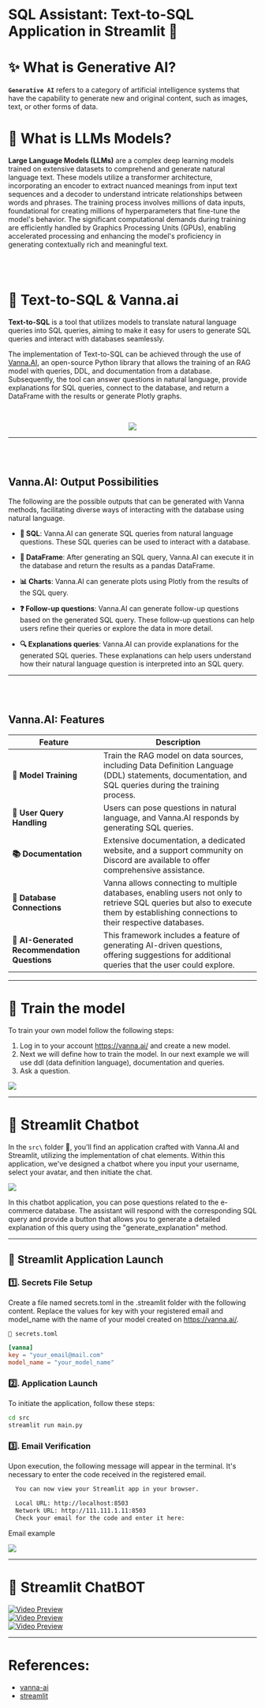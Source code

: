 # SQL Assistant: Text-to-SQL Application in Streamlit 🤖

# ✨ What is Generative AI?
**`Generative AI`**  refers to a category of artificial intelligence systems that have the capability to generate new and original content, such as images, text, or other forms of data.


# 🧪 What is LLMs Models?
**Large Language Models (LLMs)** are a complex deep learning models trained on extensive datasets to comprehend and generate natural language text. These models utilize a transformer architecture, incorporating an encoder to extract nuanced meanings from input text sequences and a decoder to understand intricate relationships between words and phrases. The training process involves millions of data inputs, foundational for creating millions of hyperparameters that fine-tune the model's behavior. The significant computational demands during training are efficiently handled by Graphics Processing Units (GPUs), enabling accelerated processing and enhancing the model's proficiency in generating contextually rich and meaningful text.

<br>
<br>

# 🤖 Text-to-SQL & Vanna.ai

**Text-to-SQL** is a tool that utilizes models to translate natural language queries into SQL queries, aiming to make it easy for users to generate SQL queries and interact with databases seamlessly. 

The implementation of Text-to-SQL can be achieved through the use of [Vanna.AI](https://vanna.ai/), an open-source Python library that allows the training of an RAG model with queries, DDL, and documentation from a database. Subsequently, the tool can answer questions in natural language, provide explanations for SQL queries, connect to the database, and return a DataFrame with the results or generate Plotly graphs.

<br>
<center>

![](img/Text-to-sql.png) 

</center>


---

<br>
<br>

## Vanna.AI: Output Possibilities

The following are the possible outputs that can be generated with Vanna methods, facilitating diverse ways of interacting with the database using natural language.

* **📄 SQL**: Vanna.AI can generate SQL queries from natural language questions. These SQL queries can be used to interact with a database.

* **📁 DataFrame**: After generating an SQL query, Vanna.AI can execute it in the database and return the results as a pandas DataFrame.

* **📊 Charts**: Vanna.AI can generate plots using Plotly from the results of the SQL query.

* **❓ Follow-up questions**: Vanna.AI can generate follow-up questions based on the generated SQL query. These follow-up questions can help users refine their queries or explore the data in more detail.

* **🔍 Explanations queries**: Vanna.AI can provide explanations for the generated SQL queries. These explanations can help users understand how their natural language question is interpreted into an SQL query.

---

<br>
<br>

## Vanna.AI: Features

| Feature | Description |
|---------|-------------|
| **🚀 Model Training** | Train the RAG model on data sources, including Data Definition Language (DDL) statements, documentation, and SQL queries during the training process. |
| **🤖 User Query Handling** | Users can pose questions in natural language, and Vanna.AI responds by generating SQL queries. |
| **📚 Documentation** | Extensive documentation, a dedicated website, and a support community on Discord are available to offer comprehensive assistance. | 
| **🔌 Database Connections** | Vanna allows connecting to multiple databases, enabling users not only to retrieve SQL queries but also to execute them by establishing connections to their respective databases. |
| **🤔 AI-Generated Recommendation Questions** | This framework includes a feature of generating AI-driven questions, offering suggestions for additional queries that the user could explore. |

---

# 🧪 Train the model 
To train your own model follow the following steps:
1. Log in to your account https://vanna.ai/ and create a new model.
2. Next we will define how to train the model. In our next example we will use ddl (data definition language), documentation and queries.
3. Ask a question.

![](img/ecommerce_database.png)

---

# 💬 Streamlit Chatbot

In the `src\` folder 📁, you'll find an application crafted with Vanna.AI and Streamlit, utilizing the implementation of chat elements. Within this application, we've designed a chatbot where you input your username, select your avatar, and then initiate the chat.

![](img/streamlit-vanna-ai.png)

In this chatbot application, you can pose questions related to the e-commerce database. The assistant will respond with the corresponding SQL query and provide a button that allows you to generate a detailed explanation of this query using the "generate_explanation" method.

---

## 💬 Streamlit Application Launch

### 1️⃣. Secrets File Setup 
Create a file named secrets.toml in the .streamlit folder with the following content. Replace the values for key with your registered email and model_name with the name of your model created on https://vanna.ai/.

`📄 secrets.toml`
```toml
[vanna]
key = "your_email@mail.com"
model_name = "your_model_name"
```

### 2️⃣. Application Launch
To initiate the application, follow these steps:
```bash 
cd src
streamlit run main.py
```

### 3️⃣. Email Verification
Upon execution, the following message will appear in the terminal. It's necessary to enter the code received in the registered email.

```bash
  You can now view your Streamlit app in your browser.

  Local URL: http://localhost:8503
  Network URL: http://111.111.1.11:8503
  Check your email for the code and enter it here: 
```

Email example

![](img/vanna-email.png)

---

# 🤖 Streamlit ChatBOT

[![Video Preview](img/chatbot-1.png)](https://youtu.be/V08FCQMr8NE)
<br>
[![Video Preview](img/chatbot-2.png)](https://youtu.be/V08FCQMr8NE)
<br>
[![Video Preview](img/chatbot-3.png)](https://youtu.be/V08FCQMr8NE)


---

# References:
* [vanna-ai](https://github.com/vanna-ai/vanna)
* [streamlit](https://www.streamlit.io/)